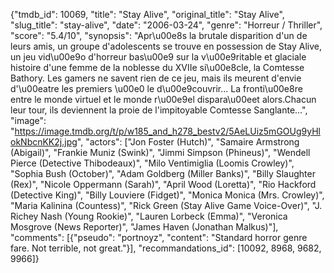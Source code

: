 {"tmdb_id": 10069, "title": "Stay Alive", "original_title": "Stay Alive", "slug_title": "stay-alive", "date": "2006-03-24", "genre": "Horreur / Thriller", "score": "5.4/10", "synopsis": "Apr\u00e8s la brutale disparition d'un de leurs amis, un groupe d'adolescents se trouve en possession de Stay Alive, un jeu vid\u00e9o d'horreur bas\u00e9 sur la v\u00e9ritable et glaciale histoire d'une femme de la noblesse du XVIIe si\u00e8cle, la Comtesse Bathory. Les gamers ne savent rien de ce jeu, mais ils meurent d'envie d'\u00eatre les premiers \u00e0 le d\u00e9couvrir... La fronti\u00e8re entre le monde virtuel et le monde r\u00e9el dispara\u00eet alors.Chacun leur tour, ils deviennent la proie de l'impitoyable Comtesse Sanglante...", "image": "https://image.tmdb.org/t/p/w185_and_h278_bestv2/5AeLUiz5mGOUg9yHlokNbcnKK2j.jpg", "actors": ["Jon Foster (Hutch)", "Samaire Armstrong (Abigail)", "Frankie Muniz (Swink)", "Jimmi Simpson (Phineus)", "Wendell Pierce (Detective Thibodeaux)", "Milo Ventimiglia (Loomis Crowley)", "Sophia Bush (October)", "Adam Goldberg (Miller Banks)", "Billy Slaughter (Rex)", "Nicole Oppermann (Sarah)", "April Wood (Loretta)", "Rio Hackford (Detective King)", "Billy Louviere (Fidget)", "Monica Monica (Mrs. Crowley)", "Maria Kalinina (Countess)", "Rick Green (Stay Alive Game Voice-Over)", "J. Richey Nash (Young Rookie)", "Lauren Lorbeck (Emma)", "Veronica Mosgrove (News Reporter)", "James Haven (Jonathan Malkus)"], "comments": [{"pseudo": "portnoyz", "content": "Standard horror genre fare. Not terrible, not great."}], "recommandations_id": [10092, 8968, 9682, 9966]}